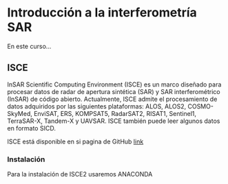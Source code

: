 # Introducción a la interferometría SAR

En este curso...

## ISCE

InSAR Scientific Computing Environment (ISCE) es un marco diseñado para procesar datos de radar de apertura sintética (SAR) y SAR interferométrico (InSAR) de código abierto. Actualmente, ISCE admite el procesamiento de datos adquiridos por las siguientes plataformas: ALOS, ALOS2, COSMO-SkyMed, EnviSAT, ERS, KOMPSAT5, RadarSAT2, RISAT1, Sentinel1, TerraSAR-X, Tandem-X y UAVSAR. ISCE también puede leer algunos datos en formato SICD.

ISCE está disponible en si pagina de GitHub [link](https://github.com/isce-framework/isce2)

### Instalación 

Para la instalación de ISCE2 usaremos ANACONDA

